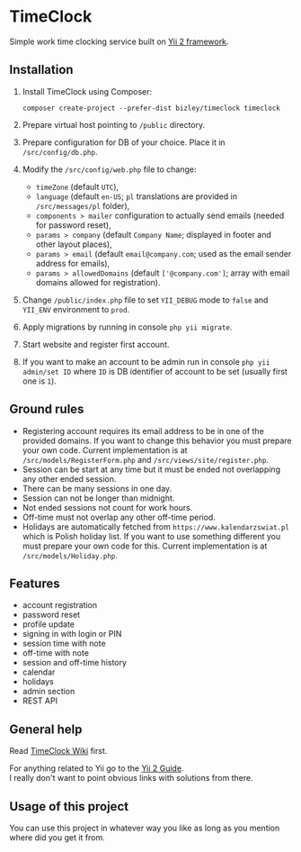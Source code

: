 # TimeClock

Simple work time clocking service built on [Yii 2 framework](https://www.yiiframework.com).

## Installation

1. Install TimeClock using Composer:
  
    `composer create-project --prefer-dist bizley/timeclock timeclock`
    
2. Prepare virtual host pointing to `/public` directory.
3. Prepare configuration for DB of your choice. Place it in `/src/config/db.php`.
4. Modify the `/src/config/web.php` file to change:

    - `timeZone` (default `UTC`),
    - `language` (default `en-US`; `pl` translations are provided in `/src/messages/pl` folder),
    - `components > mailer` configuration to actually send emails (needed for password reset),
    - `params > company` (default `Company Name`; displayed in footer and other layout places),
    - `params > email` (default `email@company.com`; used as the email sender address for emails),
    - `params > allowedDomains` (default `['@company.com']`; array with email domains allowed for registration).
    
5. Change `/public/index.php` file to set `YII_DEBUG` mode to `false` and `YII_ENV` environment to `prod`.
6. Apply migrations by running in console `php yii migrate`.
7. Start website and register first account.
8. If you want to make an account to be admin run in console `php yii admin/set ID` where `ID` is DB identifier of account 
   to be set (usually first one is `1`).
   
## Ground rules

- Registering account requires its email address to be in one of the provided domains. If you want to change this behavior 
  you must prepare your own code. Current implementation is at `/src/models/RegisterForm.php` and `/src/views/site/register.php`.
- Session can be start at any time but it must be ended not overlapping any other ended session.
- There can be many sessions in one day.
- Session can not be longer than midnight.
- Not ended sessions not count for work hours.
- Off-time must not overlap any other off-time period.
- Holidays are automatically fetched from `https://www.kalendarzswiat.pl` which is Polish holiday list. If you want to 
  use something different you must prepare your own code for this. Current implementation is at `/src/models/Holiday.php`.

## Features

- account registration
- password reset
- profile update
- signing in with login or PIN
- session time with note
- off-time with note
- session and off-time history
- calendar
- holidays
- admin section
- REST API
  
## General help

Read [TimeClock Wiki](https://github.com/bizley/timeclock/wiki) first.

For anything related to Yii go to the [Yii 2 Guide](https://www.yiiframework.com/doc/guide/2.0/en).  
I really don't want to point obvious links with solutions from there.

## Usage of this project

You can use this project in whatever way you like as long as you mention where did you get it from.
